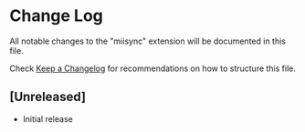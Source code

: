 # Change Log

All notable changes to the "miisync" extension will be documented in this file.

Check [Keep a Changelog](http://keepachangelog.com/) for recommendations on how to structure this file.

## [Unreleased]

- Initial release